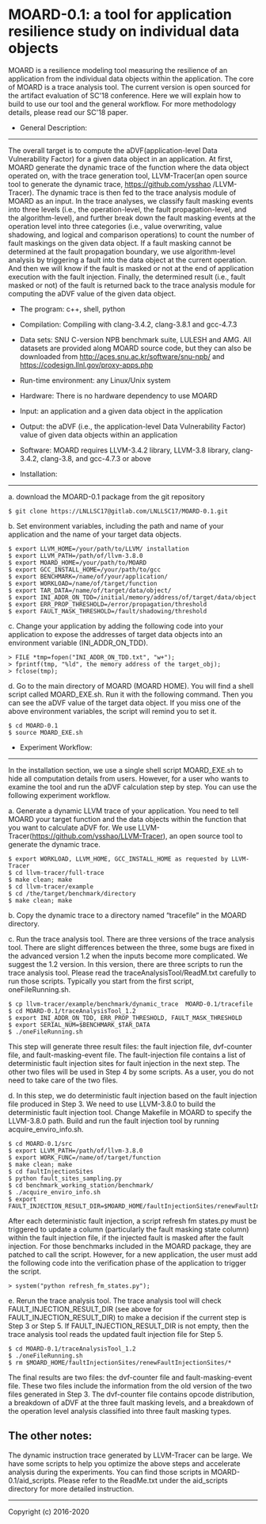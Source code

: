 MOARD-0.1: a tool for application resilience study on individual data objects 
====================================================================================

MOARD is a resilience modeling tool 
measuring the resilience of an application from the individual data objects within 
the application. The core of MOARD is a trace analysis tool. The current version
is open sourced for the artifact evaluation of SC'18 conference. Here we will explain
how to build to use our tool and the general workflow. For more methodology details, 
please read our SC'18 paper. 

- General Description:
-------------------------
The overall target is to compute the aDVF(application-level Data Vulnerability Factor)
for a given data object in an application. At first, MOARD generate the dynamic trace of 
the function where the data object operated on, with the trace generation tool, 
LLVM-Tracer(an open source tool to generate the dynamic trace, https://github.com/ysshao
/LLVM-Tracer). The dynamic trace is then fed to the trace analysis module of MOARD as an
input. In the trace analyses, we classify fault masking events into three levels (i.e., 
the operation-level, the fault propagation-level, and the algorithm-level), and further 
break down the fault masking events at the operation level into three categories (i.e., 
value overwriting, value shadowing, and logical and comparison operations) to count the 
number of fault maskings on the given data object. If a fault masking cannot be determined
at the fault propagation boundary, we use algorithm-level analysis by triggering a fault 
into the data object at the current operation. And then we will know if the fault is masked
or not at the end of application execution with the fault injection. Finally, the determined
result (i.e., fault masked or not) of the fault is returned back to the trace analysis 
module for computing the aDVF value of the given data object. 


- The program: c++, shell, python

- Compilation: Compiling with clang-3.4.2, clang-3.8.1 and gcc-4.7.3

- Data sets: SNU C-version NPB benchmark suite, LULESH and AMG. All datasets are provided 
along MOARD source code, but they can also be downloaded from 
http://aces.snu.ac.kr/software/snu-npb/ and https://codesign.llnl.gov/proxy-apps.php

- Run-time environment: any Linux/Unix system

- Hardware: There is no hardware dependency to use MOARD

- Input: an application and a given data object in the application

- Output: the aDVF (i.e., the application-level Data Vulnerability Factor) value of given data 
objects within an application

- Software: MOARD requires LLVM-3.4.2 library, LLVM-3.8 library, clang-3.4.2, clang-3.8, and 
gcc-4.7.3 or above


- Installation:
------------------
a. download the MOARD-0.1 package from the git repository

	$ git clone https://LNLLSC17@gitlab.com/LNLLSC17/MOARD-0.1.git

b. Set environment variables, including the path and name of your application and the name 
of your target data objects.

	$ export LLVM_HOME=/your/path/to/LLVM/ installation
	$ export LLVM_PATH=/path/of/llvm-3.8.0
	$ export MOARD_HOME=/your/path/to/MOARD
	$ export GCC_INSTALL_HOME=/your/path/to/gcc
	$ export BENCHMARK=/name/of/your/application/
	$ export WORKLOAD=/name/of/target/function
	$ export TAR_DATA=/name/of/target/data/object/
	$ export INI_ADDR_ON_TDD=/initial/memory/address/of/target/data/object
	$ export ERR_PROP_THRESHOLD=/error/propagation/threshold
	$ export FAULT_MASK_THRESHOLD=/fault/shadowing/threshold

c. Change your application by adding the following code into your application to expose the 
addresses of target data objects into an environment variable (INI_ADDR_ON_TDD).	
	
	> FILE *tmp=fopen("INI_ADDR_ON_TDD.txt", "w+");	
	> fprintf(tmp, "%ld", the memory address of the target_obj);
	> fclose(tmp);

d. Go to the main directory of MOARD (MOARD HOME). You will find a shell script called MOARD_EXE.sh.
Run it with the following command. Then you can see the aDVF value of the target data object. 
If you miss one of the above environment variables, the script will remind you to set it.
	
	$ cd MOARD-0.1	
	$ source MOARD_EXE.sh


- Experiment Workflow:
--------------------------
In the installation section, we use a single shell script MOARD_EXE.sh to hide all computation 
details from users. However, for a user who wants to examine the tool and run the aDVF 
calculation step by step. You can use the following experiment workflow.

a. Generate a dynamic LLVM trace of your application. You need to tell MOARD your target function 
and the data objects within the function that you want to calculate aDVF for. We use 
LLVM-Tracer(https://github.com/ysshao/LLVM-Tracer), an open source tool to generate the dynamic 
trace.
	
	$ export WORKLOAD, LLVM_HOME, GCC_INSTALL_HOME as requested by LLVM-Tracer	
	$ cd llvm-tracer/full-trace
	$ make clean; make
	$ cd llvm-tracer/example
	$ cd /the/target/benchmark/directory
	$ make clean; make

b. Copy the dynamic trace to a directory named “tracefile” in the MOARD directory.

c. Run the trace analysis tool. There are three versions of the trace analysis tool. There are 
slight differences between the three, some bugs are fixed in the advanced version 1.2 when the 
inputs become more complicated. We suggest the 1.2 version. In this version, there are three 
scripts to run the trace analysis tool. Please read the traceAnalysisTool/ReadM.txt carefully 
to run those scripts. Typically you start from the first script, oneFileRunning.sh.
	
	$ cp llvm-tracer/example/benchmark/dynamic_trace  MOARD-0.1/tracefile	
	$ cd MOARD-0.1/traceAnalysisTool_1.2
	$ export INI_ADDR_ON_TDD, ERR_PROP_THRESHOLD, FAULT_MASK_THRESHOLD
	$ export SERIAL_NUM=$BENCHMARK_$TAR_DATA
	$ ./oneFileRunning.sh

This step will generate three result files: the fault injection file, dvf-counter file, and 
fault-masking-event file. The fault-injection file contains a list of deterministic fault 
injection sites for fault injection in the next step. The other two files will be used in Step 
4 by some scripts. As a user, you do not need to take care of the two files.

d. In this step, we do deterministic fault injection based on the fault injection file produced 
in Step 3. We need to use LLVM-3.8.0 to build the deterministic fault injection tool. Change 
Makefile in MOARD to specify the LLVM-3.8.0 path. Build and run the fault injection tool by running 
acquire_enviro_info.sh.
	
	$ cd MOARD-0.1/src
	$ export LLVM_PATH=/path/of/llvm-3.8.0
	$ export WORK_FUNC=/name/of/target/function
	$ make clean; make
	$ cd faultInjectionSites
	$ python fault_sites_sampling.py
	$ cd benchmark_working_station/benchmark/
	$ ./acquire_enviro_info.sh
	$ export FAULT_INJECTION_RESULT_DIR=$MOARD_HOME/faultInjectionSites/renewFaultInjectionSites/

After each deterministic fault injection, a script refresh fm states.py must be triggered to update 
a column (particularly the fault masking state column) within the fault injection file, if the 
injected fault is masked after the fault injection. For those benchmarks included in the MOARD 
package, they are patched to call the script. However, for a new application, the user must add the 
following code into the verification phase of the application to trigger the script.
	
	> system("python refresh_fm_states.py");

e. Rerun the trace analysis tool. The trace analysis tool will check FAULT_INJECTION_RESULT_DIR 
(see above for FAULT_INJECTION_RESULT_DIR) to make a decision if the current step is Step 3 or 
Step 5. If FAULT_INJECTION_RESULT_DIR is not empty, then the trace analysis tool reads the updated 
fault injection file for Step 5.
	
	$ cd MOARD-0.1/traceAnalysisTool_1.2	
	$ ./oneFileRunning.sh
	$ rm $MOARD_HOME/faultInjectionSites/renewFaultInjectionSites/*

The final results are two files: the dvf-counter file and fault-masking-event file. These two files 
include the information from the old version of the two files generated in Step 3. The dvf-counter 
file contains opcode distribution, a breakdown of aDVF at the three fault masking levels, and a 
breakdown of the operation level analysis classified into three fault masking types.

The other notes:
---------------------
The dynamic instruction trace generated by LLVM-Tracer can be large. We have some scripts to help 
you optimize the above steps and accelerate analysis during the experiments. You can find those 
scripts in MOARD-0.1/aid\_scripts. Please refer to the ReadMe.txt under the aid_scripts directory
for more detailed instruction.

----------------------------------------------------------------------------------------------------
Copyright (c) 2016-2020

